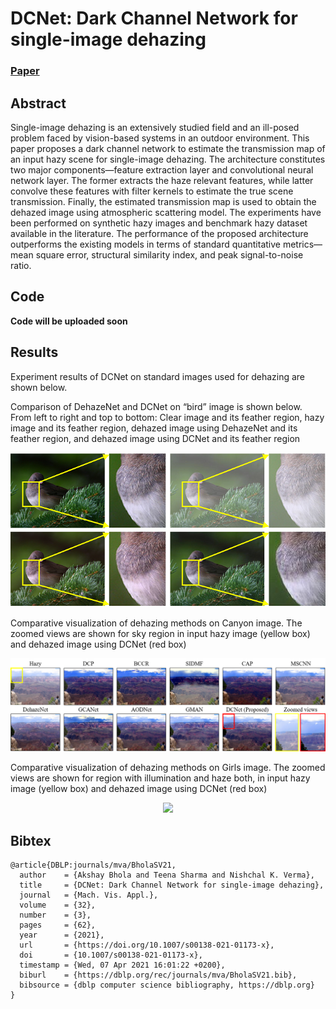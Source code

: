 # DCNet: Dark Channel Network for single-image dehazing
### [Paper](https://rdcu.be/chalm)
## Abstract 
Single-image dehazing is an extensively studied field and an ill-posed problem faced by vision-based systems in an outdoor environment. This paper proposes a dark channel network to estimate the transmission map of an input hazy scene for single-image dehazing. The architecture constitutes two major components—feature extraction layer and convolutional neural network layer. The former extracts the haze relevant features, while latter convolve these features with filter kernels to estimate the true scene transmission. Finally, the estimated transmission map is used to obtain the dehazed image using atmospheric scattering model. The experiments have been performed on synthetic hazy images and benchmark hazy dataset available in the literature. The performance of the proposed architecture outperforms the existing models in terms of standard quantitative metrics—mean square error, structural similarity index, and peak signal-to-noise ratio.

## Code
**Code will be uploaded soon**

## Results
Experiment results of DCNet on standard images used for dehazing are shown below.

Comparison of DehazeNet and DCNet on “bird” image is shown below. From left to right and top to bottom: Clear image and its feather region, hazy image and its feather region, dehazed image using DehazeNet and its feather region, and dehazed image using DCNet and its feather region

<p align="center">
  <img width="600"  src="https://github.com/AKBakshay/DCNet/blob/main/docs/images/bird_feathers_comparison.png">
</p>

Comparative visualization of dehazing methods on Canyon image. The zoomed views are shown for sky region in input hazy image (yellow box) and dehazed image using DCNet (red box) 

<p align="center">
  <img width="1000"  src="https://github.com/AKBakshay/DCNet/blob/main/docs/images/canyon_comparison.png">
</p>

Comparative visualization of dehazing methods on Girls image. The zoomed views are shown for region with illumination and haze both, in input hazy image (yellow box) and dehazed image using DCNet (red box)

<p align="center">
  <img width="1000"  src="https://github.com/AKBakshay/DCNet/blob/main/docs/images/girls_comparison.png">
</p>

## Bibtex
```
@article{DBLP:journals/mva/BholaSV21,
  author    = {Akshay Bhola and Teena Sharma and Nishchal K. Verma},
  title     = {DCNet: Dark Channel Network for single-image dehazing},
  journal   = {Mach. Vis. Appl.},
  volume    = {32},
  number    = {3},
  pages     = {62},
  year      = {2021},
  url       = {https://doi.org/10.1007/s00138-021-01173-x},
  doi       = {10.1007/s00138-021-01173-x},
  timestamp = {Wed, 07 Apr 2021 16:01:22 +0200},
  biburl    = {https://dblp.org/rec/journals/mva/BholaSV21.bib},
  bibsource = {dblp computer science bibliography, https://dblp.org}
}
```
